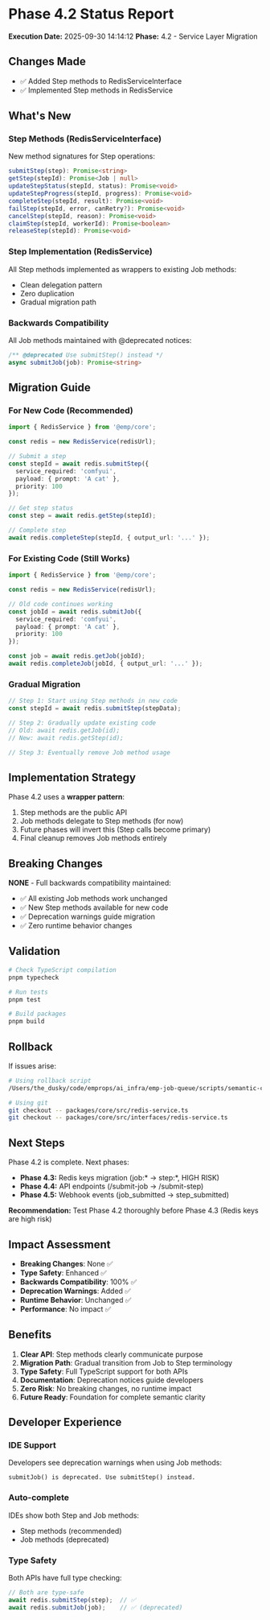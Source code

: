 # Phase 4.2 Status Report

**Execution Date:** 2025-09-30 14:14:12
**Phase:** 4.2 - Service Layer Migration

## Changes Made

- ✅ Added Step methods to RedisServiceInterface
- ✅ Implemented Step methods in RedisService


## What's New

### Step Methods (RedisServiceInterface)
New method signatures for Step operations:
```typescript
submitStep(step): Promise<string>
getStep(stepId): Promise<Job | null>
updateStepStatus(stepId, status): Promise<void>
updateStepProgress(stepId, progress): Promise<void>
completeStep(stepId, result): Promise<void>
failStep(stepId, error, canRetry?): Promise<void>
cancelStep(stepId, reason): Promise<void>
claimStep(stepId, workerId): Promise<boolean>
releaseStep(stepId): Promise<void>
```

### Step Implementation (RedisService)
All Step methods implemented as wrappers to existing Job methods:
- Clean delegation pattern
- Zero duplication
- Gradual migration path

### Backwards Compatibility
All Job methods maintained with @deprecated notices:
```typescript
/** @deprecated Use submitStep() instead */
async submitJob(job): Promise<string>
```

## Migration Guide

### For New Code (Recommended)
```typescript
import { RedisService } from '@emp/core';

const redis = new RedisService(redisUrl);

// Submit a step
const stepId = await redis.submitStep({
  service_required: 'comfyui',
  payload: { prompt: 'A cat' },
  priority: 100
});

// Get step status
const step = await redis.getStep(stepId);

// Complete step
await redis.completeStep(stepId, { output_url: '...' });
```

### For Existing Code (Still Works)
```typescript
import { RedisService } from '@emp/core';

const redis = new RedisService(redisUrl);

// Old code continues working
const jobId = await redis.submitJob({
  service_required: 'comfyui',
  payload: { prompt: 'A cat' },
  priority: 100
});

const job = await redis.getJob(jobId);
await redis.completeJob(jobId, { output_url: '...' });
```

### Gradual Migration
```typescript
// Step 1: Start using Step methods in new code
const stepId = await redis.submitStep(stepData);

// Step 2: Gradually update existing code
// Old: await redis.getJob(id);
// New: await redis.getStep(id);

// Step 3: Eventually remove Job method usage
```

## Implementation Strategy

Phase 4.2 uses a **wrapper pattern**:
1. Step methods are the public API
2. Job methods delegate to Step methods (for now)
3. Future phases will invert this (Step calls become primary)
4. Final cleanup removes Job methods entirely

## Breaking Changes

**NONE** - Full backwards compatibility maintained:
- ✅ All existing Job methods work unchanged
- ✅ New Step methods available for new code
- ✅ Deprecation warnings guide migration
- ✅ Zero runtime behavior changes

## Validation

```bash
# Check TypeScript compilation
pnpm typecheck

# Run tests
pnpm test

# Build packages
pnpm build
```

## Rollback

If issues arise:

```bash
# Using rollback script
/Users/the_dusky/code/emprops/ai_infra/emp-job-queue/scripts/semantic-cleanup/backups/phase4_2_20250930_141412/rollback.sh

# Using git
git checkout -- packages/core/src/redis-service.ts
git checkout -- packages/core/src/interfaces/redis-service.ts
```

## Next Steps

Phase 4.2 is complete. Next phases:
- **Phase 4.3:** Redis keys migration (job:* → step:*, HIGH RISK)
- **Phase 4.4:** API endpoints (/submit-job → /submit-step)
- **Phase 4.5:** Webhook events (job_submitted → step_submitted)

**Recommendation:** Test Phase 4.2 thoroughly before Phase 4.3 (Redis keys are high risk)

## Impact Assessment

- **Breaking Changes**: None ✅
- **Type Safety**: Enhanced ✅
- **Backwards Compatibility**: 100% ✅
- **Deprecation Warnings**: Added ✅
- **Runtime Behavior**: Unchanged ✅
- **Performance**: No impact ✅

## Benefits

1. **Clear API**: Step methods clearly communicate purpose
2. **Migration Path**: Gradual transition from Job to Step terminology
3. **Type Safety**: Full TypeScript support for both APIs
4. **Documentation**: Deprecation notices guide developers
5. **Zero Risk**: No breaking changes, no runtime impact
6. **Future Ready**: Foundation for complete semantic clarity

## Developer Experience

### IDE Support
Developers see deprecation warnings when using Job methods:
```
submitJob() is deprecated. Use submitStep() instead.
```

### Auto-complete
IDEs show both Step and Job methods:
- Step methods (recommended)
- Job methods (deprecated)

### Type Safety
Both APIs have full type checking:
```typescript
// Both are type-safe
await redis.submitStep(step);  // ✅
await redis.submitJob(job);    // ✅ (deprecated)
```
